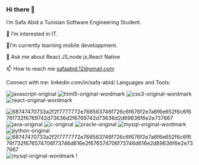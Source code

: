 ### Hi there 👋

I’m Safa Abid a Tunisian Software Engineering Student.

👀 I’m interested in IT.

🌱I’m currently learning mobile developpment.

💬 Ask me about React JS,node js,React Native

📫 How to reach me safaabid.12@gmail.com

Connect with me:
linkedin.com/in/safa-abid/ 
Languages and Tools:

![javascript-original](https://user-images.githubusercontent.com/83448722/190692239-10b7e1cf-9db1-4eb3-b571-fa8f0f3e5d7d.svg)
![html5-original-wordmark](https://user-images.githubusercontent.com/83448722/190692864-4ee7c6a0-dca5-448b-90e4-84f0b4fbab37.svg)
![css3-original-wordmark](https://user-images.githubusercontent.com/83448722/190692872-250355e9-8f0a-4391-8f37-1ae776c53b7f.svg)
![react-original-wordmark](https://user-images.githubusercontent.com/83448722/190693070-d48ddfc8-0eaf-4c34-aa53-0058fb1ce5f5.svg)

![68747470733a2f2f7777772e766563746f726c6f676f2e7a6f6e652f6c6f676f732f6769742d73636d2f6769742d73636d2d69636f6e2e737667](https://user-images.githubusercontent.com/83448722/190692898-7c69b183-e6f3-4e98-a23c-93b7657e736b.svg)
![java-original](https://user-images.githubusercontent.com/83448722/190692913-b0bd4926-e5ee-4be0-b6b7-7a45a0857c48.svg)
![c-original](https://user-images.githubusercontent.com/83448722/190692973-9e4f6604-1fef-4ea1-9c3d-5357df0af0de.svg)
![oracle-original](https://user-images.githubusercontent.com/83448722/190693004-417ee8ba-932d-4b90-a6e7-5852c8a855a3.svg)
![mysql-original-wordmark](https://user-images.githubusercontent.com/83448722/190693015-b288f9f1-2a8c-4818-b535-067e34bf695c.svg)
![python-original](https://user-images.githubusercontent.com/83448722/190693043-07dc4e7d-1a2d-492a-aafa-a23cbf1c0ac9.svg)
![68747470733a2f2f7777772e766563746f726c6f676f2e7a6f6e652f6c6f676f732f676574706f73746d616e2f676574706f73746d616e2d69636f6e2e737667](https://user-images.githubusercontent.com/83448722/190693054-52357d25-cbd5-4842-9d3c-7a739565aae5.svg)
![mysql-original-wordmark](https://user-images.githubusercontent.com/83448722/190693085-ed6e61fd-0291-465c-af8e-147ae04ba0aa.svg)
!
